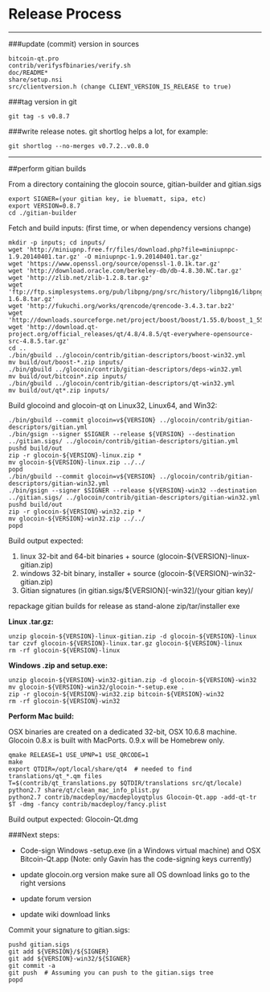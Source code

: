Release Process
====================

* * *

###update (commit) version in sources


	bitcoin-qt.pro
	contrib/verifysfbinaries/verify.sh
	doc/README*
	share/setup.nsi
	src/clientversion.h (change CLIENT_VERSION_IS_RELEASE to true)

###tag version in git

	git tag -s v0.8.7

###write release notes. git shortlog helps a lot, for example:

	git shortlog --no-merges v0.7.2..v0.8.0

* * *

##perform gitian builds

 From a directory containing the glocoin source, gitian-builder and gitian.sigs
  
	export SIGNER=(your gitian key, ie bluematt, sipa, etc)
	export VERSION=0.8.7
	cd ./gitian-builder

 Fetch and build inputs: (first time, or when dependency versions change)

	mkdir -p inputs; cd inputs/
	wget 'http://miniupnp.free.fr/files/download.php?file=miniupnpc-1.9.20140401.tar.gz' -O miniupnpc-1.9.20140401.tar.gz'
	wget 'https://www.openssl.org/source/openssl-1.0.1k.tar.gz'
	wget 'http://download.oracle.com/berkeley-db/db-4.8.30.NC.tar.gz'
	wget 'http://zlib.net/zlib-1.2.8.tar.gz'
	wget 'ftp://ftp.simplesystems.org/pub/libpng/png/src/history/libpng16/libpng-1.6.8.tar.gz'
	wget 'http://fukuchi.org/works/qrencode/qrencode-3.4.3.tar.bz2'
	wget 'http://downloads.sourceforge.net/project/boost/boost/1.55.0/boost_1_55_0.tar.bz2'
	wget 'http://download.qt-project.org/official_releases/qt/4.8/4.8.5/qt-everywhere-opensource-src-4.8.5.tar.gz'
	cd ..
	./bin/gbuild ../glocoin/contrib/gitian-descriptors/boost-win32.yml
	mv build/out/boost-*.zip inputs/
	./bin/gbuild ../glocoin/contrib/gitian-descriptors/deps-win32.yml
	mv build/out/bitcoin*.zip inputs/
	./bin/gbuild ../glocoin/contrib/gitian-descriptors/qt-win32.yml
	mv build/out/qt*.zip inputs/

 Build glocoind and glocoin-qt on Linux32, Linux64, and Win32:
  
	./bin/gbuild --commit glocoin=v${VERSION} ../glocoin/contrib/gitian-descriptors/gitian.yml
	./bin/gsign --signer $SIGNER --release ${VERSION} --destination ../gitian.sigs/ ../glocoin/contrib/gitian-descriptors/gitian.yml
	pushd build/out
	zip -r glocoin-${VERSION}-linux.zip *
	mv glocoin-${VERSION}-linux.zip ../../
	popd
	./bin/gbuild --commit glocoin=v${VERSION} ../glocoin/contrib/gitian-descriptors/gitian-win32.yml
	./bin/gsign --signer $SIGNER --release ${VERSION}-win32 --destination ../gitian.sigs/ ../glocoin/contrib/gitian-descriptors/gitian-win32.yml
	pushd build/out
	zip -r glocoin-${VERSION}-win32.zip *
	mv glocoin-${VERSION}-win32.zip ../../
	popd

  Build output expected:

  1. linux 32-bit and 64-bit binaries + source (glocoin-${VERSION}-linux-gitian.zip)
  2. windows 32-bit binary, installer + source (glocoin-${VERSION}-win32-gitian.zip)
  3. Gitian signatures (in gitian.sigs/${VERSION}[-win32]/(your gitian key)/

repackage gitian builds for release as stand-alone zip/tar/installer exe

**Linux .tar.gz:**

	unzip glocoin-${VERSION}-linux-gitian.zip -d glocoin-${VERSION}-linux
	tar czvf glocoin-${VERSION}-linux.tar.gz glocoin-${VERSION}-linux
	rm -rf glocoin-${VERSION}-linux

**Windows .zip and setup.exe:**

	unzip glocoin-${VERSION}-win32-gitian.zip -d glocoin-${VERSION}-win32
	mv glocoin-${VERSION}-win32/glocoin-*-setup.exe .
	zip -r glocoin-${VERSION}-win32.zip bitcoin-${VERSION}-win32
	rm -rf glocoin-${VERSION}-win32

**Perform Mac build:**

  OSX binaries are created on a dedicated 32-bit, OSX 10.6.8 machine.
  Glocoin 0.8.x is built with MacPorts.  0.9.x will be Homebrew only.

	qmake RELEASE=1 USE_UPNP=1 USE_QRCODE=1
	make
	export QTDIR=/opt/local/share/qt4  # needed to find translations/qt_*.qm files
	T=$(contrib/qt_translations.py $QTDIR/translations src/qt/locale)
	python2.7 share/qt/clean_mac_info_plist.py
	python2.7 contrib/macdeploy/macdeployqtplus Glocoin-Qt.app -add-qt-tr $T -dmg -fancy contrib/macdeploy/fancy.plist

 Build output expected: Glocoin-Qt.dmg

###Next steps:

* Code-sign Windows -setup.exe (in a Windows virtual machine) and
  OSX Bitcoin-Qt.app (Note: only Gavin has the code-signing keys currently)

* update glocoin.org version
  make sure all OS download links go to the right versions

* update forum version

* update wiki download links

Commit your signature to gitian.sigs:

	pushd gitian.sigs
	git add ${VERSION}/${SIGNER}
	git add ${VERSION}-win32/${SIGNER}
	git commit -a
	git push  # Assuming you can push to the gitian.sigs tree
	popd

